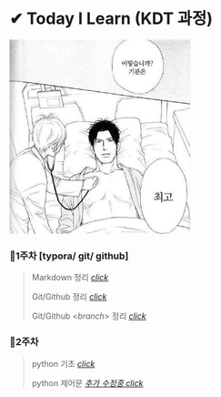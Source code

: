 # ✔ Today I Learn (KDT 과정)

<img src="README.assets/다운로드 (2).jpg" alt="다운로드 (2)" style="zoom:67%;" />



### 📝1주차 [typora/ git/ github]

> Markdown 정리 [_click_](https://github.com/na-hyeong9/TIL/blob/master/markdown/markdown.md)
>
> Git/Github 정리 [_click_](https://github.com/na-hyeong9/TIL/blob/master/git/git%20%EC%82%AC%EC%9A%A9%EB%B2%95.md)
>
> Git/Github <_branch_> 정리 [_click_](https://github.com/na-hyeong9/TIL/blob/master/branch/branch.md)

### 📝2주차

> python 기초 [_click_](https://github.com/na-hyeong9/TIL/blob/master/python/Python%20%EC%A0%95%EB%A6%AC.md)
>
> python 제어문 [_추가 수정중 click_](https://github.com/na-hyeong9/TIL/tree/master/python)


